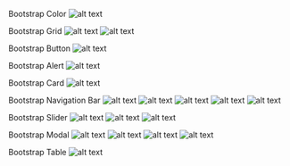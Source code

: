 Bootstrap Color
![alt text](https://raw.githubusercontent.com/ArdiArya/Bootstrap/master/Bootstrap%20Color.png)


Bootstrap Grid
![alt text](https://raw.githubusercontent.com/ArdiArya/Bootstrap/master/Bootstrap%20Grid.png)
![alt text](https://raw.githubusercontent.com/ArdiArya/Bootstrap/master/Bootstrap%20Grid(1).png)


Bootstrap Button
![alt text](https://raw.githubusercontent.com/ArdiArya/Bootstrap/master/Bootstrap%20Button.png)




Bootstrap Alert
![alt text](https://raw.githubusercontent.com/ArdiArya/Bootstrap/master/Bootstrap%20Alert.png)




Bootstrap Card
![alt text](https://raw.githubusercontent.com/ArdiArya/Bootstrap/master/Bootstrap%20Card.png)







Bootstrap Navigation Bar
![alt text](https://raw.githubusercontent.com/ArdiArya/Bootstrap/master/Bootstrap%20Navigation%20Bar.png)
![alt text](https://raw.githubusercontent.com/ArdiArya/Bootstrap/master/Bootstrap%20Navigation%20Bar(1).png)
![alt text](https://raw.githubusercontent.com/ArdiArya/Bootstrap/master/Bootstrap%20Navigation%20Bar(2).png)
![alt text](https://raw.githubusercontent.com/ArdiArya/Bootstrap/master/Bootstrap%20Navigation%20Bar(3).png)
![alt text](https://raw.githubusercontent.com/ArdiArya/Bootstrap/master/Bootstrap%20Navigation%20Bar(4).png)






Bootstrap Slider
![alt text](https://raw.githubusercontent.com/ArdiArya/Bootstrap/master/Bootstrap%20Slider.png)
![alt text](https://raw.githubusercontent.com/ArdiArya/Bootstrap/master/Bootstrap%20Slider(1).png)
![alt text](https://raw.githubusercontent.com/ArdiArya/Bootstrap/master/Bootstrap%20Slider%20(2).png)






Bootstrap Modal
![alt text](https://raw.githubusercontent.com/ArdiArya/Bootstrap/master/Bootstrap%20Modal.png)
![alt text](https://raw.githubusercontent.com/ArdiArya/Bootstrap/master/Bootstrap%20Modal(1).png)
![alt text](https://raw.githubusercontent.com/ArdiArya/Bootstrap/master/Bootstrap%20Modal(2).png)
![alt text](https://raw.githubusercontent.com/ArdiArya/Bootstrap/master/Bootstrap%20Modal(3).png)






Bootstrap Table
![alt text](https://raw.githubusercontent.com/ArdiArya/Bootstrap/master/Bootstrap%20Table.png)

